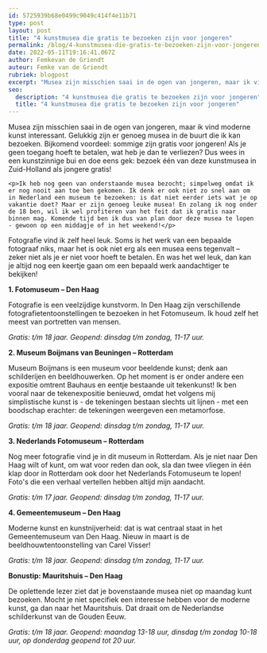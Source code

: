 ```yaml
---
id: 5725939b68e0499c9049c414f4e11b71
type: post
layout: post
title: "4 kunstmusea die gratis te bezoeken zijn voor jongeren"
permalink: /blog/4-kunstmusea-die-gratis-te-bezoeken-zijn-voor-jongeren/
date: 2022-05-11T19:16:41.067Z
author: Femkevan de Griendt
auteur: Femke van de Griendt
rubriek: blogpost
excerpt: "Musea zijn misschien saai in de ogen van jongeren, maar ik vind moderne kunst interessant. Gelukkig zijn er genoeg musea in de buurt die ik kan bezoeken. Bijkomend voordeel: sommige zijn gratis voor jongeren! Als je geen toegang hoeft te betalen, wat heb je dan te verliezen? Dus wees in een kunstzinnige bui en doe eens gek: bezoek één van deze kunstmusea in Zuid-Holland als jongere gratis!  "
seo:
  description: "4 kunstmusea die gratis te bezoeken zijn voor jongeren"
  title: "4 kunstmusea die gratis te bezoeken zijn voor jongeren"
---
```

Musea zijn misschien saai in de ogen van jongeren, maar ik vind moderne kunst interessant. Gelukkig zijn er genoeg musea in de buurt die ik kan bezoeken. Bijkomend voordeel: sommige zijn gratis voor jongeren! Als je geen toegang hoeft te betalen, wat heb je dan te verliezen? Dus wees in een kunstzinnige bui en doe eens gek: bezoek één van deze kunstmusea in Zuid-Holland als jongere gratis!  

    <p>Ik heb nog geen van onderstaande musea bezocht; simpelweg omdat ik er nog nooit aan toe ben gekomen. Ik denk er ook niet zo snel aan om in Nederland een museum te bezoeken: is dat niet eerder iets wat je op vakantie doet? Maar er zijn genoeg leuke musea! En zolang ik nog onder de 18 ben, wil ik wel profiteren van het feit dat ik gratis naar binnen mag. Komende tijd ben ik dus van plan door deze musea te lopen - gewoon op een middagje of in het weekend!</p>
<p>Fotografie vind ik zelf heel leuk. Soms is het werk van een bepaalde fotograaf niks, maar het is ook niet erg als een musea eens tegenvalt – zeker niet als je er niet voor hoeft te betalen. En was het wel leuk, dan kan je altijd nog een keertje gaan om een bepaald werk aandachtiger te bekijken!</p>
<p><strong>1. Fotomuseum – Den Haag</strong></p>
<p>Fotografie is een veelzijdige kunstvorm. In Den Haag zijn verschillende fotografietentoonstellingen te bezoeken in het Fotomuseum. Ik houd zelf het meest van portretten van mensen.</p>
<p><em>Gratis: t/m 18 jaar. Geopend: dinsdag t/m zondag, 11-17 uur.</em></p>
<p><strong>2. Museum Boijmans van Beuningen – Rotterdam </strong></p>
<p>Museum Boijmans is een museum voor beeldende kunst; denk aan schilderijen en beeldhouwerken. Op het moment is er onder andere een expositie omtrent Bauhaus en eentje bestaande uit tekenkunst! Ik ben vooral naar de tekenexpositie benieuwd, omdat het volgens mij simplistische kunst is - de tekeningen bestaan slechts uit lijnen - met een boodschap erachter: de tekeningen weergeven een metamorfose. </p>
<p><em>Gratis: t/m 18 jaar. Geopend: dinsdag t/m zondag, 11-17 uur.</em></p>
<p><strong>3. Nederlands Fotomuseum – Rotterdam</strong></p>
<p>Nog meer fotografie vind je in dit museum in Rotterdam. Als je niet naar Den Haag wilt of kunt, om wat voor reden dan ook, sla dan twee vliegen in één klap door in Rotterdam ook door het Nederlands Fotomuseum te lopen! Foto's die een verhaal vertellen hebben altijd mijn aandacht. </p>
<p><em>Gratis: t/m 17 jaar. Geopend: dinsdag t/m zondag, 11-17 uur.</em></p>
<p><strong>4. Gemeentemuseum – Den Haag</strong></p>
<p>Moderne kunst en kunstnijverheid: dat is wat centraal staat in het Gemeentemuseum van Den Haag. Nieuw in maart is de beeldhouwtentoonstelling van Carel Visser! </p>
<p><em>Gratis: t/m 18 jaar. Geopend: dinsdag t/m zondag, 11-17 uur.</em></p>
<p><strong>Bonustip: Mauritshuis – Den Haag</strong></p>
<p>De oplettende lezer ziet dat je bovenstaande musea niet op maandag kunt bezoeken. Mocht je niet specifiek een interesse hebben voor de moderne kunst, ga dan naar het Mauritshuis. Dat draait om de Nederlandse schilderkunst van de Gouden Eeuw.</p>
<p><em>Gratis: t/m 18 jaar. Geopend: maandag 13-18 uur, dinsdag t/m zondag 10-18 uur, op donderdag geopend tot 20 uur. </em></p>  
